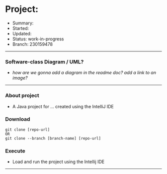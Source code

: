 # Project: 
- Summary: 
- Started: 
- Updated: 
- Status: 	work-in-progress
- Branch:	230159478
---

### Software-class Diagram / UML? 
- _how are we gonna add a diagram in the readme doc? add a link to an image?_
---

### About project
- A Java project for ... created using the IntelliJ IDE 


### Download
```
git clone [repo-url]
OR
git clone --branch [branch-name] [repo-url]
```


### Execute
- Load and run the project using the Intellij IDE
---
